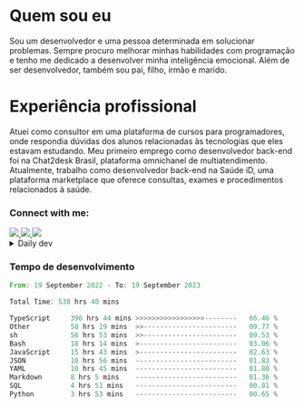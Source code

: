 # Quem sou eu
Sou um desenvolvedor e uma pessoa determinada em solucionar problemas. Sempre procuro melhorar minhas habilidades com programação e tenho me dedicado a desenvolver minha inteligência emocional. Além de ser desenvolvedor, também sou pai, filho, irmão e marido.

# Experiência profissional
Atuei como consultor em uma plataforma de cursos para programadores, onde respondia dúvidas dos alunos relacionadas às tecnologias que eles estavam estudando.
Meu primeiro emprego como desenvolvedor back-end foi na Chat2desk Brasil, plataforma omnichanel de multiatendimento.
Atualmente, trabalho como desenvolvedor back-end na Saúde iD, uma plataforma marketplace que oferece consultas, exames e procedimentos relacionados à saúde.

### Connect with me:
<a href="https://www.linkedin.com/in/theusmoreira" target="_blank" >
<img src="https://img.shields.io/badge/linkedin-%230077B5.svg?&style=for-the-badge&logo=linkedin&logoColor=white ">
</a>
<a href="https://www.instagram.com/matheus.s.moreira/" target="_blank">
<img src="https://img.shields.io/badge/instagram-%23E4405F.svg?&style=for-the-badge&logo=instagram&logoColor=white">
</a>
<a href="mailto:matheussm301@gmail.com"  target="_blank">
<img src="https://img.shields.io/badge/gmail-%23E4405F.svg?&style=for-the-badge&logo=gmail&logoColor=white">
</a>


<details>
  <summary>Daily dev </summary>
<p>
  <a href="https://app.daily.dev/matheussantos"><img src="https://github.com/matheus-santos-moreira/matheus-santos-moreira/blob/master/devcard.svg" width="200" alt="Matheus Santos's Dev Card"/></a>
 </p>
</details>

<h3>Tempo de desenvolvimento</h3>

<!--START_SECTION:waka-->

```rust
From: 19 September 2022 - To: 19 September 2023

Total Time: 538 hrs 40 mins

TypeScript     396 hrs 44 mins >>>>>>>>>>>>>>>>>--------   66.46 %
Other          58 hrs 19 mins  >>-----------------------   09.77 %
sh             56 hrs 53 mins  >>-----------------------   09.53 %
Bash           18 hrs 14 mins  >------------------------   03.06 %
JavaScript     15 hrs 43 mins  >------------------------   02.63 %
JSON           10 hrs 56 mins  -------------------------   01.83 %
YAML           10 hrs 45 mins  -------------------------   01.80 %
Markdown       8 hrs 5 mins    -------------------------   01.36 %
SQL            4 hrs 51 mins   -------------------------   00.81 %
Python         3 hrs 53 mins   -------------------------   00.65 %
```

<!--END_SECTION:waka-->
